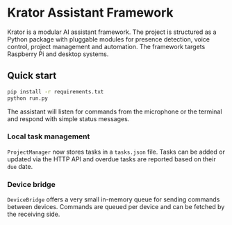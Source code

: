 # Krator Assistant Framework

Krator is a modular AI assistant framework. The project is
structured as a Python package with pluggable modules for presence detection,
voice control, project management and automation. The framework targets
Raspberry Pi and desktop systems.

## Quick start

```bash
pip install -r requirements.txt
python run.py
```

The assistant will listen for commands from the microphone or the terminal and
respond with simple status messages.

### Local task management

`ProjectManager` now stores tasks in a `tasks.json` file. Tasks can be added or
updated via the HTTP API and overdue tasks are reported based on their `due`
date.

### Device bridge

`DeviceBridge` offers a very small in-memory queue for sending commands between
devices. Commands are queued per device and can be fetched by the receiving
side.
